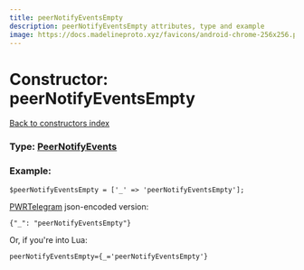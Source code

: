 ```yaml
---
title: peerNotifyEventsEmpty
description: peerNotifyEventsEmpty attributes, type and example
image: https://docs.madelineproto.xyz/favicons/android-chrome-256x256.png
---
```

# Constructor: peerNotifyEventsEmpty  
[Back to constructors index](index.md)






### Type: [PeerNotifyEvents](../types/PeerNotifyEvents.md)


### Example:

```
$peerNotifyEventsEmpty = ['_' => 'peerNotifyEventsEmpty'];
```  

[PWRTelegram](https://pwrtelegram.xyz) json-encoded version:

```
{"_": "peerNotifyEventsEmpty"}
```


Or, if you're into Lua:  


```
peerNotifyEventsEmpty={_='peerNotifyEventsEmpty'}

```


